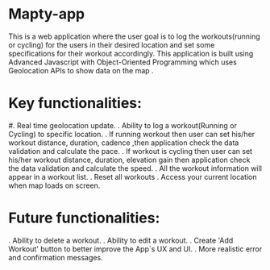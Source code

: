 # Mapty-app

This is a web application where the user goal is to log the workouts(running or cycling) for the users in their desired location and set some specifications for their workout accordingly. This application is built using Advanced Javascript with Object-Oriented Programming which uses Geolocation APIs to show data on the map .

# Key functionalities:
#. Real time geolocation update.
. Ability to log a workout(Running or Cycling) to specific location.
. If running workout then user can set his/her workout distance, duration, cadence ,then application check the data validation and calculate the pace.
. If workout is cycling then user can set his/her workout distance, duration, elevation gain then application check the data validation and calculate the speed.
. All the workout information will appear in a workout list.
. Reset all workouts
. Access your current location when map loads on screen.

# Future functionalities:
. Ability to delete a workout.
. Ability to edit a workout.
. Create 'Add Workout' button to better improve the App`s UX and UI.
. More realistic error and confirmation messages.
